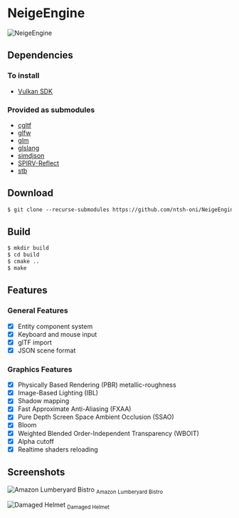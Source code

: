 
# NeigeEngine
![NeigeEngine](https://i.imgur.com/JcU2ZnS.jpg)

## Dependencies
### To install
 - [Vulkan SDK](https://vulkan.lunarg.com/sdk/home)
### Provided as submodules
- [cgltf](https://github.com/jkuhlmann/cgltf)
- [glfw](https://www.glfw.org/)
- [glm](https://github.com/g-truc/glm)
- [glslang](https://github.com/KhronosGroup/glslang)
- [simdjson](https://github.com/simdjson/simdjson)
- [SPIRV-Reflect](https://github.com/KhronosGroup/SPIRV-Reflect)
- [stb](https://github.com/nothings/stb)
## Download
```txt
$ git clone --recurse-submodules https://github.com/ntsh-oni/NeigeEngine.git
```
## Build
```txt
$ mkdir build
$ cd build
$ cmake ..
$ make
```
## Features
### General Features
- [x] Entity component system
- [x] Keyboard and mouse input
- [x] glTF import
- [x] JSON scene format
### Graphics Features
- [x] Physically Based Rendering (PBR) metallic-roughness
- [x] Image-Based Lighting (IBL)
- [x] Shadow mapping
- [x] Fast Approximate Anti-Aliasing (FXAA)
- [x] Pure Depth Screen Space Ambient Occlusion (SSAO)
- [x] Bloom
- [x] Weighted Blended Order-Independent Transparency (WBOIT)
- [x] Alpha cutoff
- [x] Realtime shaders reloading
## Screenshots
![Amazon Lumberyard Bistro](https://i.imgur.com/VmK7h8R.png)
<sub>Amazon Lumberyard Bistro</sub>


![Damaged Helmet](https://i.imgur.com/gP9MNbP.png)
<sub>Damaged Helmet</sub>
